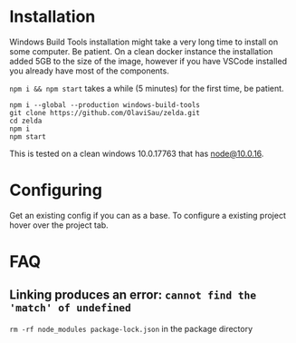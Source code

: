 # Installation
Windows Build Tools installation might take a very long time to install on some computer. Be patient. On a clean docker instance the installation added 5GB to the size of the image, however if you have VSCode installed you already have most of the components.

`npm i && npm start` takes a while (5 minutes) for the first time, be patient.
```
npm i --global --production windows-build-tools
git clone https://github.com/OlaviSau/zelda.git
cd zelda
npm i
npm start
```
This is tested on a clean windows 10.0.17763 that has node@10.0.16.

# Configuring
Get an existing config if you can as a base.
To configure a existing project hover over the project tab.


# FAQ
## Linking produces an error: `cannot find the 'match' of undefined`
`rm -rf node_modules package-lock.json` in the package directory

